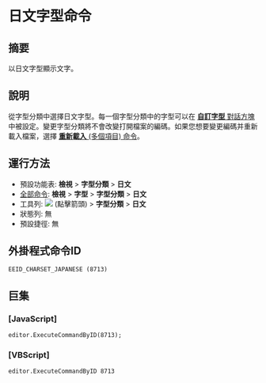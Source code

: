 # 日文字型命令

## 摘要

以日文字型顯示文字。

## 說明

從字型分類中選擇日文字型。每一個字型分類中的字型可以在 [**自訂字型** 對話方塊](../../dlg/properties/font/index) 中被設定。變更字型分類將不會改變打開檔案的編碼。如果您想要變更編碼并重新載入檔案，選擇 [**重新載入** (多個項目) 命令](../file/file_reload_defined)。

## 運行方法

- 預設功能表: **檢視** \> **字型分類** \> **日文**
- [全部命令](../tools/all_commands): **檢視** \> **字型** >
**字型分類** \> **日文**
- 工具列: ![](../../images/fontpopup..png)
(點擊箭頭) \> **字型分類** \> **日文**
- 狀態列: 無
- 預設捷徑: 無

## 外掛程式命令ID

```
EEID_CHARSET_JAPANESE (8713)
```

## 巨集

### \[JavaScript\]

```
editor.ExecuteCommandByID(8713);
```

### \[VBScript\]

```
editor.ExecuteCommandByID 8713
```
